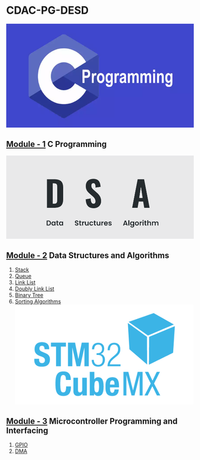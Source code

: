 # CDAC-PG-DESD<br>
![](resources/images/c.png)
## [Module - 1](/C_Program) C Programming <br>
![](resources/images/DSA.png)
## [Module - 2](/Data_Structure) Data Structures and Algorithms <br>
1. [Stack](../Doubly_Link_List)
2. [Queue](../Doubly_Link_List)
3. [Link List](../Doubly_Link_List)
4. [Doubly Link List](../Doubly_Link_List)
5. [Binary Tree](../Doubly_Link_List)
6. [Sorting Algorithms](../Doubly_Link_List)
![](resources/images/STM.png)
## [Module - 3](/Microcontroller_Programming_&_Interfacing) Microcontroller Programming and Interfacing
1. [GPIO](/Microcontroller_Programming_&_Interfacing/GPIO)
2. [DMA](/Microcontroller_Programming_&_Interfacing/GPIO)
